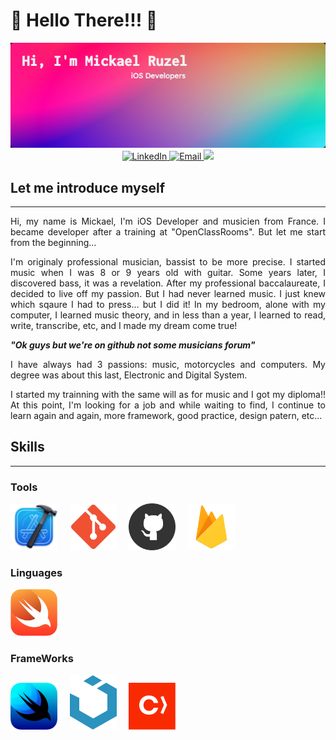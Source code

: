 # 👋 Hello There!!! 👋 

<div align="center">
    <img src="./assets/images/header.jpg" alt="Hi, I'm Mickael Ruzel. iOS developer">
    
</div>

<div align="center">
    <a href="https://www.linkedin.com/in/mickael-ruzel/"> 
        <img src="https://img.shields.io/badge/linkedin--lightgrey?style=social&logo=linkedin" alt="LinkedIn"> 
    </a>
    <a href="mailto:mickael.ruzel@gmail.com">
        <img src="https://img.shields.io/badge/email--lightgrey?style=social&logo=gmail" alt="Email">
    </a>
    <img src="https://visitor-badge.glitch.me/badge?page_id=${imick666}">
</div>



## Let me introduce myself
***

<p align="justify">
Hi, my name is Mickael, I'm iOS Developer and musicien from France. 
I became developer after a training at "OpenClassRooms". But let me start from the beginning...
</p>

<p align="justify">
I'm originaly professional musician, bassist to be more precise. 
I started music when I was 8 or 9 years old with guitar.
Some years later, I discovered bass, it was a revelation.
After my professional baccalaureate, I decided to live off my passion. 
But I had never learned music.
I just knew which sqaure I had to press... but I did it! In my bedroom, alone with my computer, I learned music theory, 
and in less than a year, I learned to read, write, transcribe, etc, 
and I made my dream come true!
</p>

**_"Ok guys but we're on github not some musicians forum"_**

<p align="justify">
I have always had 3 passions: music, motorcycles and computers.
My degree was about this last, Electronic and Digital System.
</p>
<p align="justify">
I started my trainning with the same will as for music and I got my diploma!!
At this point, I'm looking for a job and while waiting to find, I continue to learn again and again, more framework, good practice, design patern, etc...   
</p>

## Skills
***

### Tools

<img src="./assets/images/xcode.png" width="75" alt="Xcode">&nbsp;&nbsp;&nbsp;&nbsp;
<img src="./assets/images/git.png" width="75" alt="Git">&nbsp;&nbsp;&nbsp;&nbsp;
<img src="./assets/images/github.png" width="75" alt="Github">&nbsp;&nbsp;&nbsp;&nbsp;
<img src="./assets/images/firebase.png" width="75" alt="Firebase">&nbsp;&nbsp;&nbsp;&nbsp;

### Linguages

<img src="./assets/images/swift.png" width="75" alt="Swift">&nbsp;&nbsp;&nbsp;&nbsp;

### FrameWorks

<img src="./assets/images/swiftUI.png" width="75" alt="SwiftUI">&nbsp;&nbsp;&nbsp;&nbsp;
<img src="./assets/images/uiKit.png" width="75" alt="UIKit">&nbsp;&nbsp;&nbsp;&nbsp;
<img src="./assets/images/cocoapod.png" width="75" alt="Cocoapod">&nbsp;&nbsp;&nbsp;&nbsp;
